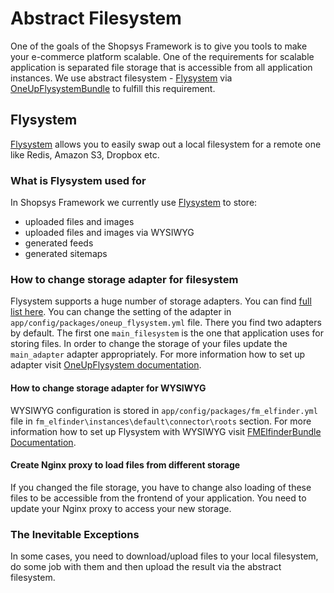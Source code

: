 # Abstract Filesystem
One of the goals of the Shopsys Framework is to give you tools to make your e-commerce platform scalable.
One of the requirements for scalable application is separated file storage that is accessible from all application instances.
We use abstract filesystem - [Flysystem](https://github.com/thephpleague/flysystem) via [OneUpFlysystemBundle](https://github.com/1up-lab/OneupFlysystemBundle) to fulfill this requirement.

## Flysystem
[Flysystem](https://github.com/thephpleague/flysystem) allows you to easily swap out a local filesystem for a remote one like Redis, Amazon S3, Dropbox etc.

### What is Flysystem used for
In Shopsys Framework we currently use [Flysystem](https://github.com/thephpleague/flysystem) to store:
- uploaded files and images
- uploaded files and images via WYSIWYG
- generated feeds
- generated sitemaps

### How to change storage adapter for filesystem
Flysystem supports a huge number of storage adapters. You can find [full list here](https://github.com/thephpleague/flysystem#community-integrations).
You can change the setting of the adapter in `app/config/packages/oneup_flysystem.yml` file.
There you find two adapters by default.
The first one `main_filesystem` is the one that application uses for storing files.
In order to change the storage of your files update the `main_adapter` adapter appropriately.
For more information how to set up adapter visit [OneUpFlysystem documentation](https://github.com/1up-lab/OneupFlysystemBundle/blob/master/Resources/doc/index.md#step3-configure-your-filesystems).

#### How to change storage adapter for WYSIWYG
WYSIWYG configuration is stored in `app/config/packages/fm_elfinder.yml` file in `fm_elfinder\instances\default\connector\roots` section.
For more information how to set up Flysystem with WYSIWYG visit [FMElfinderBundle Documentation](https://github.com/helios-ag/FMElfinderBundle/blob/master/Resources/doc/flysystem.md).

#### Create Nginx proxy to load files from different storage
If you changed the file storage, you have to change also loading of these files to be accessible from the frontend of your application.
You need to update your Nginx proxy to access your new storage.

### The Inevitable Exceptions
In some cases, you need to download/upload files to your local filesystem, do some job with them and then upload the result via the abstract filesystem.

